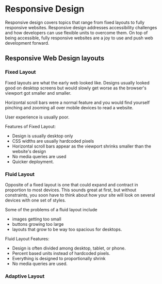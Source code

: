 # Responsive Design

Responsive design covers topics that range from fixed layouts to fully responsive websites. Responsive design addresses accessibility challenges and how developers can use flexible units to overcome them. On top of being accessible, fully responsive websites are a joy to use and push web development forward.

## Responsive Web Design layouts

### Fixed Layout

Fixed layouts are what the early web looked like. Designs usually looked good on desktop screens but would slowly get worse as the browser's viewport got smaller and smaller.

Horizontal scroll bars were a normal feature and you would find yourself pinching and zooming all over mobile devices to read a website.

User experience is usually poor.

Features of Fixed Layout:

* Design is usually desktop only
* CSS widths are usually hardcoded pixels
* Horizontal scroll bars appear as the viewport shrinks smaller than the website's design
* No media queries are used
* Quicker deployment.


### Fluid Layout

Opposite of a fixed layout is one that could expand and contract in proportion to most devices. This sounds great at first, but without constraints, you soon have to think about how your site will look on several devices with one set of styles.

Some of the problems of a fluid layout include
* images getting too small
* buttons growing too large
* layouts that grow to be way too spacious for desktops.

Fluid Layout Features:

* Design is often divided among desktop, tablet, or phone.
* Percent based units instead of hardcoded pixels.
* Everything is designed to proportionally shrink
* No media queries are used.

### Adaptive Layout
